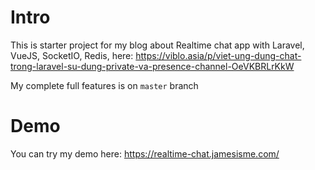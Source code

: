 # Intro
This is starter project for my blog about Realtime chat app with Laravel, VueJS, SocketIO, Redis, here: https://viblo.asia/p/viet-ung-dung-chat-trong-laravel-su-dung-private-va-presence-channel-OeVKBRLrKkW

My complete full features is on `master` branch
# Demo
You can try my demo here: https://realtime-chat.jamesisme.com/